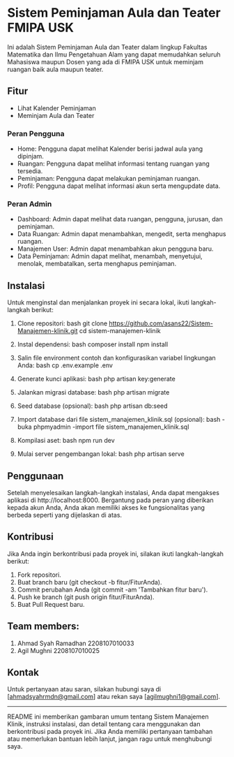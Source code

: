 # Sistem Peminjaman Aula dan Teater FMIPA USK

Ini adalah Sistem Peminjaman Aula dan Teater dalam lingkup Fakultas Matematika dan Ilmu Pengetahuan Alam yang dapat memudahkan seluruh Mahasiswa maupun Dosen yang ada di FMIPA USK untuk meminjam ruangan baik aula maupun teater.

## Fitur
- Lihat Kalender Peminjaman
- Meminjam Aula dan Teater

### Peran Pengguna
- Home: Pengguna dapat melihat Kalender berisi jadwal aula yang dipinjam.
- Ruangan: Pengguna dapat melihat informasi tentang ruangan yang tersedia.
- Peminjaman: Pengguna dapat melakukan peminjaman ruangan.
- Profil: Pengguna dapat melihat informasi akun serta mengupdate data.

### Peran Admin
- Dashboard: Admin dapat melihat data ruangan, pengguna, jurusan, dan peminjaman.
- Data Ruangan: Admin dapat menambahkan, mengedit, serta menghapus ruangan.
- Manajemen User: Admin dapat menambahkan akun pengguna baru.
- Data Peminjaman: Admin dapat melihat, menambah, menyetujui, menolak, membatalkan, serta menghapus peminjaman.

## Instalasi

Untuk menginstal dan menjalankan proyek ini secara lokal, ikuti langkah-langkah berikut:

1. Clone repositori:
   bash
   git clone https://github.com/asans22/Sistem-Manajemen-klinik.git
   cd sistem-manajemen-klinik
   

2. Instal dependensi:
   bash
   composer install
   npm install
   

3. Salin file environment contoh dan konfigurasikan variabel lingkungan Anda:
   bash
   cp .env.example .env
   

4. Generate kunci aplikasi:
   bash
   php artisan key:generate
   

5. Jalankan migrasi database:
   bash
   php artisan migrate
   

6. Seed database (opsional):
   bash
   php artisan db:seed
   
7. Import database dari file sistem_manajemen_klinik.sql (opsional):
   bash
   -buka phpmyadmin
   -import file sistem_manajemen_klinik.sql
   

8. Kompilasi aset:
   bash
   npm run dev
   

9. Mulai server pengembangan lokal:
   bash
   php artisan serve
   

## Penggunaan

Setelah menyelesaikan langkah-langkah instalasi, Anda dapat mengakses aplikasi di http://localhost:8000. Bergantung pada peran yang diberikan kepada akun Anda, Anda akan memiliki akses ke fungsionalitas yang berbeda seperti yang dijelaskan di atas.

## Kontribusi

Jika Anda ingin berkontribusi pada proyek ini, silakan ikuti langkah-langkah berikut:

1. Fork repositori.
2. Buat branch baru (git checkout -b fitur/FiturAnda).
3. Commit perubahan Anda (git commit -am 'Tambahkan fitur baru').
4. Push ke branch (git push origin fitur/FiturAnda).
5. Buat Pull Request baru.

## Team members:
1. Ahmad Syah Ramadhan 2208107010033
2. Agil Mughni 2208107010025


## Kontak

Untuk pertanyaan atau saran, silakan hubungi saya di [ahmadsyahrmdn@gmail.com] atau rekan saya [agilmughni1@gmail.com].

---

README ini memberikan gambaran umum tentang Sistem Manajemen Klinik, instruksi instalasi, dan detail tentang cara menggunakan dan berkontribusi pada proyek ini. Jika Anda memiliki pertanyaan tambahan atau memerlukan bantuan lebih lanjut, jangan ragu untuk menghubungi saya.
